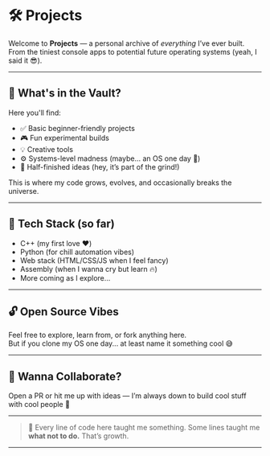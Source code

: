 # 🛠️ Projects

Welcome to **Projects** — a personal archive of *everything* I’ve ever built.  
From the tiniest console apps to potential future operating systems (yeah, I said it 😎).

---

## 🌟 What's in the Vault?

Here you'll find:
- ✅ Basic beginner-friendly projects
- 🎮 Fun experimental builds
- 💡 Creative tools
- ⚙️ Systems-level madness (maybe... an OS one day 👀)
- 🚧 Half-finished ideas (hey, it’s part of the grind!)

This is where my code grows, evolves, and occasionally breaks the universe.

---

## 🧰 Tech Stack (so far)

- C++ (my first love ❤️)
- Python (for chill automation vibes)
- Web stack (HTML/CSS/JS when I feel fancy)
- Assembly (when I wanna cry but learn 🔥)
- More coming as I explore...

---

## 🔓 Open Source Vibes

Feel free to explore, learn from, or fork anything here.  
But if you clone my OS one day... at least name it something cool 😅

---

## 📢 Wanna Collaborate?

Open a PR or hit me up with ideas — I’m always down to build cool stuff with cool people 🚀

---

> 🧠 Every line of code here taught me something. Some lines taught me **what not to do.** That’s growth.

---
